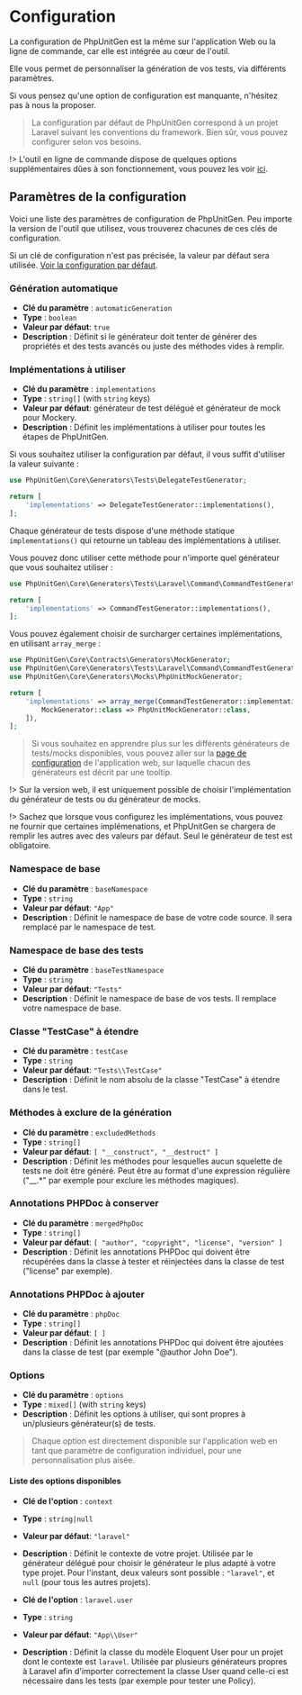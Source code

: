 # Configuration

La configuration de PhpUnitGen est la même sur l'application Web ou la ligne
de commande, car elle est intégrée au cœur de l'outil.

Elle vous permet de personnaliser la génération de vos tests, via différents paramètres.

Si vous pensez qu'une option de configuration est manquante, n'hésitez pas à nous la proposer.

> La configuration par défaut de PhpUnitGen correspond à un projet Laravel suivant
> les conventions du framework. Bien sûr, vous pouvez configurer selon vos besoins.

!> L'outil en ligne de commande dispose de quelques options supplémentaires dûes
à son fonctionnement, vous pouvez les voir [ici](/fr/command-line.md#configuration).

## Paramètres de la configuration

Voici une liste des paramètres de configuration de PhpUnitGen. Peu importe la version de l'outil
que utilisez, vous trouverez chacunes de ces clés de configuration.

Si un clé de configuration n'est pas précisée, la valeur par défaut sera utilisée.
[Voir la configuration par défaut](https://github.com/paul-thebaud/phpunitgen-core/blob/main/config/phpunitgen.php).

### Génération automatique

* **Clé du paramètre** : `automaticGeneration`
* **Type** : `boolean`
* **Valeur par défaut**: `true`
* **Description** : Définit si le générateur doit tenter de générer des propriétés et des tests
avancés ou juste des méthodes vides à remplir.

### Implémentations à utiliser

* **Clé du paramètre** : `implementations`
* **Type** : `string[]` (with `string` keys)
* **Valeur par défaut**: générateur de test délégué et générateur de mock pour Mockery.
* **Description** : Définit les implémentations à utiliser pour toutes les étapes de PhpUnitGen.

Si vous souhaitez utiliser la configuration par défaut, il vous suffit d'utiliser la valeur suivante :

```php
use PhpUnitGen\Core\Generators\Tests\DelegateTestGenerator;

return [
    'implementations' => DelegateTestGenerator::implementations(),
];
```

Chaque générateur de tests dispose d'une méthode statique `implementations()` qui retourne un tableau des implémentations à utiliser.

Vous pouvez donc utiliser cette méthode pour n'importe quel générateur que vous souhaitez utiliser :

```php
use PhpUnitGen\Core\Generators\Tests\Laravel\Command\CommandTestGenerator;

return [
    'implementations' => CommandTestGenerator::implementations(),
];
```

Vous pouvez également choisir de surcharger certaines implémentations, en utilisant `array_merge` :

```php
use PhpUnitGen\Core\Contracts\Generators\MockGenerator;
use PhpUnitGen\Core\Generators\Tests\Laravel\Command\CommandTestGenerator;
use PhpUnitGen\Core\Generators\Mocks\PhpUnitMockGenerator;

return [
    'implementations' => array_merge(CommandTestGenerator::implementations(), [
        MockGenerator::class => PhpUnitMockGenerator::class,
    ]),
];
```

> Si vous souhaitez en apprendre plus sur les différents générateurs de tests/mocks disponibles, vous pouvez
> aller sur la [page de configuration](https://phpunitgen.io/configuration) de l'application
> web, sur laquelle chacun des générateurs est décrit par une tooltip.

!> Sur la version web, il est uniquement possible de choisir l'implémentation du générateur de tests
ou du générateur de mocks.

!> Sachez que lorsque vous configurez les implémentations, vous pouvez ne fournir que certaines implémenations,
et PhpUnitGen se chargera de remplir les autres avec des valeurs par défaut. Seul le générateur de test est obligatoire.

### Namespace de base

* **Clé du paramètre** : `baseNamespace`
* **Type** : `string`
* **Valeur par défaut**: `"App"`
* **Description** : Définit le namespace de base de votre code source. Il sera remplacé par le
namespace de test.

### Namespace de base des tests

* **Clé du paramètre** : `baseTestNamespace`
* **Type** : `string`
* **Valeur par défaut**: `"Tests"`
* **Description** : Définit le namespace de base de vos tests. Il remplace votre namespace de base.

### Classe "TestCase" à étendre

* **Clé du paramètre** : `testCase`
* **Type** : `string`
* **Valeur par défaut**: `"Tests\\TestCase"`
* **Description** : Définit le nom absolu de la classe "TestCase" à étendre dans le test.

### Méthodes à exclure de la génération

* **Clé du paramètre** : `excludedMethods`
* **Type** : `string[]`
* **Valeur par défaut**: `[ "__construct", "__destruct" ]`
* **Description** : Définit les méthodes pour lesquelles aucun squelette de tests ne doit être généré. Peut être au
format d'une expression régulière ("__.*" par exemple pour exclure les méthodes magiques).

### Annotations PHPDoc à conserver

* **Clé du paramètre** : `mergedPhpDoc`
* **Type** : `string[]`
* **Valeur par défaut**: `[ "author", "copyright", "license", "version" ]`
* **Description** : Définit les annotations PHPDoc qui doivent être récupérées dans la classe à tester et réinjectées
dans la classe de test ("license" par exemple).

### Annotations PHPDoc à ajouter

* **Clé du paramètre** : `phpDoc`
* **Type** : `string[]`
* **Valeur par défaut**: `[ ]`
* **Description** : Définit les annotations PHPDoc qui doivent être ajoutées dans la classe de test
(par exemple "@author John Doe").

### Options

* **Clé du paramètre** : `options`
* **Type** : `mixed[]` (with `string` keys)
* **Description** : Définit les options à utiliser, qui sont propres à un/plusieurs
générateur(s) de tests.

> Chaque option est directement disponible sur l'application web
> en tant que paramètre de configuration individuel, pour une personnalisation plus aisée.

#### Liste des options disponibles

* **Clé de l'option** : `context`
* **Type** : `string|null`
* **Valeur par défaut**: `"laravel"`
* **Description** : Définit le contexte de votre projet. Utilisée par le générateur délégué
pour choisir le générateur le plus adapté à votre type projet.
Pour l'instant, deux valeurs sont possible : `"laravel"`, et `null` (pour tous les autres projets).


* **Clé de l'option** : `laravel.user`
* **Type** : `string`
* **Valeur par défaut**: `"App\\User"`
* **Description** : Définit la classe du modèle Eloquent User pour un projet dont le contexte
est `laravel`. Utilisée par plusieurs générateurs propres à Laravel afin d'importer correctement
la classe User quand celle-ci est nécessaire dans les tests (par exemple pour tester une Policy).
